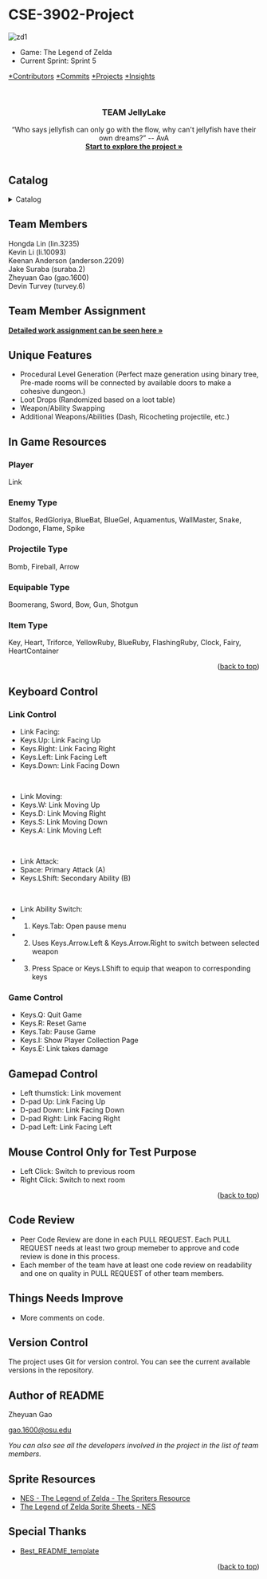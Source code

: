 # CSE-3902-Project
![zd1](https://user-images.githubusercontent.com/67817916/148726958-74e2a1d2-5847-47b6-b106-0a9979d599cc.gif)

* Game: The Legend of Zelda
* Current Sprint: Sprint 5
<!-- PROJECT SHIELDS -->

[*Contributors][contributors-url]
[  *Commits][commits-url]
[  *Projects][projects-url]
[  *Insights][insights-url]

<br />

  <h3 align="center">TEAM JellyLake</h3>
  <p align="center">
    “Who says jellyfish can only go with the flow, why can't jellyfish have their own dreams?” -- AvA
    <br />
    <a href="https://github.com/ThasianX/CSE-3902-Project/tree/main/Project1"><strong>Start to explore the project »</strong></a>
    <br />
    <br />
  </p>

</p>

<div id="top"></div>
 
 
## Catalog

<details>
  <summary>Catalog</summary>
  <ol>
    <li><a href="#Team-Members">Team Members</a></li>
    <li>
      <a href="#Team-Member-Assignment">Team Member Assignment</a>
    </li>
    <li>
      <a href="#Unique-Features">Unique Features</a>
    </li>
    <li>
      <a href="#In-Game-Resources">In Game Resources</a>
      <ul>
        <li><a href="#Player">Player</a></li>
        <li><a href="#Enemy-Type">Enemy Type</a></li>
        <li><a href="#Projectile-Type">Projectile Type</a></li>
        <li><a href="#Equipable-Type">Equipable Type</a></li>
        <li><a href="#Item-Type">Item Type</a></li>
      </ul>
    </li>
    <li>
      <a href="#Keyboard-Control">Keyboard Control</a>
      <ul>
        <li><a href="#Link-Control">Link Control</a></li>
        <li><a href="#Game-Control">Game Control</a></li>
      </ul>
    </li>
    <li><a href="#Gamepad-Control">Gamepad Control</a></li>
    <li><a href="#Mouse-Control-Only-for-Test-Purpose">Mouse Control Only for Test Purpose</a></li>
    <li><a href="#Code-Review">Code Review</a></li>
    <li><a href="#Things-Needs-Improve">Things Needs Improve</a></li>
    <li><a href="#Version-Control">Version Control</a></li>
    <li><a href="#Author-of-README">Author of README</a></li>
    <li><a href="#Sprite-Resources">Sprite Resources</a></li>
    <li><a href="#Special-Thanks">Special Thanks</a></li>    
  </ol>
</details>  


## Team Members

Hongda Lin (lin.3235) <br />
Kevin Li (li.10093) <br />
Keenan Anderson (anderson.2209) <br />
Jake Suraba (suraba.2) <br />
Zheyuan Gao (gao.1600)<br />
Devin Turvey (turvey.6)<br />


## Team Member Assignment
<a href="https://github.com/ThasianX/CSE-3902-Project/projects/4"><strong>Detailed work assignment can be seen here »</strong></a>

## Unique Features

- Procedural Level Generation (Perfect maze generation using binary tree, Pre-made rooms will be connected by available doors to make a cohesive dungeon.) <br />
- Loot Drops (Randomized based on a loot table) <br />
- Weapon/Ability Swapping <br />
- Additional Weapons/Abilities (Dash, Ricocheting projectile, etc.) <br />



## In Game Resources 

### Player
Link

### Enemy Type
Stalfos, RedGloriya, BlueBat, BlueGel, Aquamentus, WallMaster, Snake, Dodongo, Flame, Spike

### Projectile Type
Bomb, Fireball, Arrow

### Equipable Type
Boomerang, Sword, Bow, Gun, Shotgun

### Item Type
Key, Heart, Triforce, YellowRuby, BlueRuby, FlashingRuby, Clock, Fairy, HeartContainer


<p align="right">(<a href="#top">back to top</a>)</p>


## Keyboard Control

### Link Control
* Link Facing:
* Keys.Up: Link Facing Up
* Keys.Right: Link Facing Right
* Keys.Left: Link Facing Left
* Keys.Down: Link Facing Down
<br />

* Link Moving:
* Keys.W: Link Moving Up
* Keys.D: Link Moving Right
* Keys.S: Link Moving Down
* Keys.A: Link Moving Left
<br />

* Link Attack:
* Space: Primary Attack (A)
* Keys.LShift: Secondary Ability (B)
<br />

* Link Ability Switch:
* 1. Keys.Tab: Open pause menu
* 2. Uses Keys.Arrow.Left & Keys.Arrow.Right to switch between selected weapon
* 3. Press Space or Keys.LShift to equip that weapon to corresponding keys



### Game Control
* Keys.Q: Quit Game
* Keys.R: Reset Game
* Keys.Tab: Pause Game
* Keys.I: Show Player Collection Page
* Keys.E: Link takes damage 


## Gamepad Control
* Left thumstick: Link movement
* D-pad Up: Link Facing Up
* D-pad Down: Link Facing Down
* D-pad Right: Link Facing Right
* D-pad Left: Link Facing Left


## Mouse Control Only for Test Purpose
* Left Click: Switch to previous room
* Right Click: Switch to next room 

<p align="right">(<a href="#top">back to top</a>)</p>


## Code Review

* Peer Code Review are done in each PULL REQUEST. Each PULL REQUEST needs at least two group memeber to approve and code review is done in this process.
* Each member of the team have at least one code review on readability and one on quality in PULL REQUEST of other team members. 




## Things Needs Improve

* More comments on code.



## Version Control

The project uses Git for version control. You can see the current available versions in the repository.




## Author of README

Zheyuan Gao

gao.1600@osu.edu

 *You can also see all the developers involved in the project in the list of team members.*

## Sprite Resources

- [NES - The Legend of Zelda - The Spriters Resource](https://www.spriters-resource.com/nes/legendofzelda/)
- [The Legend of Zelda Sprite Sheets - NES](http://www.zeldagalaxy.com/sprites-nes-loz/)


## Special Thanks

- [Best_README_template](https://github.com/shaojintian/Best_README_template)


<p align="right">(<a href="#top">back to top</a>)</p>

<!-- links -->
[your-project-path]:ThasianX/CSE-3902-Project
[contributors-url]: https://github.com/ThasianX/CSE-3902-Project/graphs/contributors
[commits-url]: https://github.com/ThasianX/CSE-3902-Project/commits
[projects-url]: https://github.com/ThasianX/CSE-3902-Project/projects
[insights-url]: https://github.com/ThasianX/CSE-3902-Project/pulse






